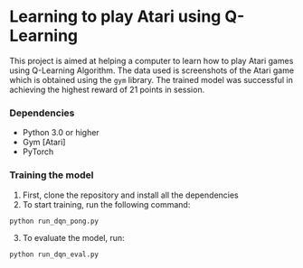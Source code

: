 # Learning to play Atari using Q-Learning
This project is aimed at helping a computer to learn how to play Atari games using Q-Learning Algorithm. The data used is screenshots of the Atari game which is obtained using the `gym` library. 
The trained model was successful in achieving the highest reward of 21 points in session. 

### Dependencies

* Python 3.0 or higher
* Gym [Atari]
* PyTorch

### Training the model

1. First, clone the repository and install all the dependencies
2. To start training, run the following command:
```
python run_dqn_pong.py
```
3. To evaluate the model, run:
``` 
python run_dqn_eval.py
```
